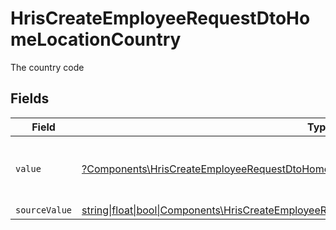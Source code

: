 # HrisCreateEmployeeRequestDtoHomeLocationCountry

The country code


## Fields

| Field                                                                                                                                                                          | Type                                                                                                                                                                           | Required                                                                                                                                                                       | Description                                                                                                                                                                    | Example                                                                                                                                                                        |
| ------------------------------------------------------------------------------------------------------------------------------------------------------------------------------ | ------------------------------------------------------------------------------------------------------------------------------------------------------------------------------ | ------------------------------------------------------------------------------------------------------------------------------------------------------------------------------ | ------------------------------------------------------------------------------------------------------------------------------------------------------------------------------ | ------------------------------------------------------------------------------------------------------------------------------------------------------------------------------ |
| `value`                                                                                                                                                                        | [?Components\HrisCreateEmployeeRequestDtoHomeLocationValue](../../Models/Components/HrisCreateEmployeeRequestDtoHomeLocationValue.md)                                          | :heavy_minus_sign:                                                                                                                                                             | The ISO3166-1 Alpha2 Code of the Country                                                                                                                                       | US                                                                                                                                                                             |
| `sourceValue`                                                                                                                                                                  | [string\|float\|bool\|Components\HrisCreateEmployeeRequestDtoSourceValueHomeLocation4\|array\|null](../../Models/Components/HrisCreateEmployeeRequestDtoHomeLocationSourceValue.md) | :heavy_minus_sign:                                                                                                                                                             | N/A                                                                                                                                                                            |                                                                                                                                                                                |